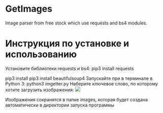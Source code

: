 # GetImages
Image parser from free stock which use requests and bs4 modules.

# Инструкция по установке и использованию
Установите библиотеки requests и bs4:
pip3 install requests
<p>pip3 install pip3 install beautifulsoup4
Запускайте при в терминале в Python 3:
python3 imgetter.py
Наберите ключевое слово, по которому хотите загрузить изображения:
<img src='https://pp.userapi.com/c844722/v844722285/20663/4yfGArARH9c.jpg'>
<p>Изображения сохранятся в папке images, которая будет создана автоматически в директории запуска программы
